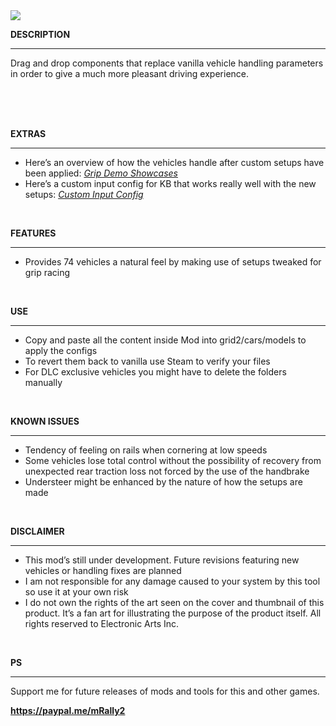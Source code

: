 <img src="https://public-files.gumroad.com/57t7ekfseoviazs8z6i136un4tai">
<div class="rich-text">
   <p><strong>DESCRIPTION</strong></p>
   <hr>
   <p>Drag and drop components that replace vanilla vehicle handling parameters in order to give a much more pleasant driving experience.</p>
   <p><br></p>
   <p><br><br><strong>EXTRAS</strong></p>
   <hr>
   <ul>
      <li>Here’s an overview of how the vehicles handle after custom setups have been applied: <a target="_blank" rel="noopener noreferrer nofollow" href="https://youtube.com/playlist?list=PLlY5XyV8TgXXgqIyIL7sLi3clJKr58_66"><em>Grip Demo Showcases</em></a></li>
      <li>Here’s a custom input config for KB that works really well with the new setups: <a target="_blank" rel="noopener noreferrer nofollow" href="https://mega.nz/file/l5xAWTYT#RlaZ3IoRzIsHvMFDo2XjH-2ZKWeqKw7jElml2jczICQ"><em>Custom Input Config</em></a><br></li>
   </ul>
   <p><br></p>
   <p><strong>FEATURES</strong></p>
   <hr>
   <ul>
      <li>Provides 74 vehicles a natural feel by making use of setups tweaked for grip racing</li>
   </ul>
   <p><br></p>
   <p><strong>USE</strong></p>
   <hr>
   <ul>
      <li>Copy and paste all the content inside Mod into grid2/cars/models to apply the configs</li>
      <li>To revert them back to vanilla use Steam to verify your files</li>
      <li>For DLC exclusive vehicles you might have to delete the folders manually</li>
   </ul>
   <p><br></p>
   <p><strong>KNOWN ISSUES</strong></p>
   <hr>
   <ul>
      <li>Tendency of feeling on rails when cornering at low speeds</li>
      <li>Some vehicles lose total control without the possibility of recovery from unexpected rear traction loss not forced by the use of the handbrake</li>
      <li>Understeer might be enhanced by the nature of how the setups are made</li>
   </ul>
   <p><br></p>
   <p><strong>DISCLAIMER</strong></p>
   <hr>
   <ul>
      <li>This mod’s still under development. Future revisions featuring new vehicles or handling fixes are planned</li>
      <li>I am not responsible for any damage caused to your system by this tool so use it at your own risk</li>
      <li>I do not own the rights of the art seen on the cover and thumbnail of this product. It’s a fan art for illustrating the purpose of the product itself. All rights reserved to Electronic Arts Inc.</li>
   </ul>
   <p><br></p>
   <p><strong>PS</strong></p>
   <hr>
   <p>Support me for future releases of mods and tools for this and other games.</p>
   <p><strong><a href="https://paypal.me/mRally2" target="_blank" rel="noopener noreferrer nofollow">https://paypal.me/mRally2</a></strong></p>
</div>
